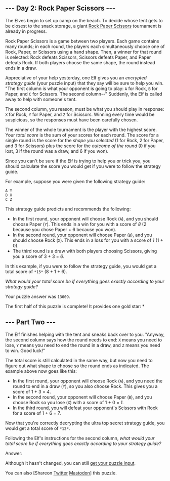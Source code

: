 \--- Day 2: Rock Paper Scissors ---
----------

The Elves begin to set up camp on the beach. To decide whose tent gets to be closest to the snack storage, a giant [Rock Paper Scissors](https://en.wikipedia.org/wiki/Rock_paper_scissors) tournament is already in progress.

Rock Paper Scissors is a game between two players. Each game contains many rounds; in each round, the players each simultaneously choose one of Rock, Paper, or Scissors using a hand shape. Then, a winner for that round is selected: Rock defeats Scissors, Scissors defeats Paper, and Paper defeats Rock. If both players choose the same shape, the round instead ends in a draw.

Appreciative of your help yesterday, one Elf gives you an *encrypted strategy guide* (your puzzle input) that they say will be sure to help you win. "The first column is what your opponent is going to play: `A` for Rock, `B` for Paper, and `C` for Scissors. The second column--" Suddenly, the Elf is called away to help with someone's tent.

The second column, you reason, must be what you should play in response: `X` for Rock, `Y` for Paper, and `Z` for Scissors. Winning every time would be suspicious, so the responses must have been carefully chosen.

The winner of the whole tournament is the player with the highest score. Your *total score* is the sum of your scores for each round. The score for a single round is the score for the *shape you selected* (1 for Rock, 2 for Paper, and 3 for Scissors) plus the score for the *outcome of the round* (0 if you lost, 3 if the round was a draw, and 6 if you won).

Since you can't be sure if the Elf is trying to help you or trick you, you should calculate the score you would get if you were to follow the strategy guide.

For example, suppose you were given the following strategy guide:

```
A Y
B X
C Z

```

This strategy guide predicts and recommends the following:

* In the first round, your opponent will choose Rock (`A`), and you should choose Paper (`Y`). This ends in a win for you with a score of *8* (2 because you chose Paper + 6 because you won).
* In the second round, your opponent will choose Paper (`B`), and you should choose Rock (`X`). This ends in a loss for you with a score of *1* (1 + 0).
* The third round is a draw with both players choosing Scissors, giving you a score of 3 + 3 = *6*.

In this example, if you were to follow the strategy guide, you would get a total score of `*15*` (8 + 1 + 6).

*What would your total score be if everything goes exactly according to your strategy guide?*

Your puzzle answer was `13009`.

The first half of this puzzle is complete! It provides one gold star: \*

\--- Part Two ---
----------

The Elf finishes helping with the tent and sneaks back over to you. "Anyway, the second column says how the round needs to end: `X` means you need to lose, `Y` means you need to end the round in a draw, and `Z` means you need to win. Good luck!"

The total score is still calculated in the same way, but now you need to figure out what shape to choose so the round ends as indicated. The example above now goes like this:

* In the first round, your opponent will choose Rock (`A`), and you need the round to end in a draw (`Y`), so you also choose Rock. This gives you a score of 1 + 3 = *4*.
* In the second round, your opponent will choose Paper (`B`), and you choose Rock so you lose (`X`) with a score of 1 + 0 = *1*.
* In the third round, you will defeat your opponent's Scissors with Rock for a score of 1 + 6 = *7*.

Now that you're correctly decrypting the ultra top secret strategy guide, you would get a total score of `*12*`.

Following the Elf's instructions for the second column, *what would your total score be if everything goes exactly according to your strategy guide?*

Answer:

Although it hasn't changed, you can still [get your puzzle input](2/input).

You can also [Shareon [Twitter](https://twitter.com/intent/tweet?text=I%27ve+completed+Part+One+of+%22Rock+Paper+Scissors%22+%2D+Day+2+%2D+Advent+of+Code+2022&url=https%3A%2F%2Fadventofcode%2Ecom%2F2022%2Fday%2F2&related=ericwastl&hashtags=AdventOfCode) [Mastodon](javascript:void(0);)] this puzzle.